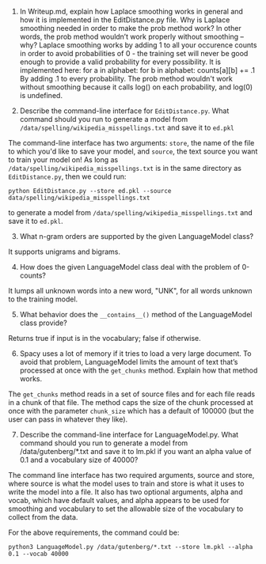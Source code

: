 1. In Writeup.md, explain how Laplace smoothing works in general and how it is implemented in the EditDistance.py file. Why is Laplace smoothing needed in order to make the prob method work? In other words, the prob method wouldn’t work properly without smoothing – why?
Laplace smoothing works by adding 1 to all your occurence counts in order to avoid probabilities of 0 - the training set will never be good enough to provide a valid probability for every possibility. It is implemented here:
for a in alphabet:
    for b in alphabet:
        counts[a][b] += .1
By adding .1 to every probability.
The prob method wouldn't work without smoothing because it calls log() on each probability, and log(0) is undefined.

2. Describe the command-line interface for `EditDistance.py`. What command should you run to generate a model from `/data/spelling/wikipedia_misspellings.txt` and save it to `ed.pkl`

The command-line interface has two arguments: `store`, the name of the file to which you'd like to save your model, and `source`, the text source you want to train your model on! As long as `/data/spelling/wikipedia_misspellings.txt` is in the same directory as `EditDistance.py`, then we could run:

`python EditDistance.py --store ed.pkl --source data/spelling/wikipedia_misspellings.txt`

to generate a model from `/data/spelling/wikipedia_misspellings.txt` and save it to `ed.pkl`. 

3. What n-gram orders are supported by the given LanguageModel class?

It supports unigrams and bigrams. 

4. How does the given LanguageModel class deal with the problem of 0-counts?

It lumps all unknown words into a new word, "UNK", for all words unknown to the training model. 

5. What behavior does the `__contains__()` method of the LanguageModel class provide?

Returns true if input is in the vocabulary; false if otherwise. 

6. Spacy uses a lot of memory if it tries to load a very large document. To avoid that problem, LanguageModel limits the amount of text that’s processed at once with the `get_chunks` method. Explain how that method works.

The `get_chunks` method reads in a set of source files and for each file reads in a chunk of that file. The method caps the size of the chunk processed at once with the parameter `chunk_size` which has a default of 100000 (but the user can pass in whatever they like). 

7. Describe the command-line interface for LanguageModel.py. What command should you run to generate a model from /data/gutenberg/*.txt and save it to lm.pkl if you want an alpha value of 0.1 and a vocabulary size of 40000?

The command line interface has two required arguments, source and store, where source is what the model uses to train and store is what it uses to write the model into a file. It also has two optional arguments, alpha and vocab, which have default values, and alpha appears to be used for smoothing and vocabulary to set the allowable size of the vocabulary to collect from the data.

For the above requirements, the command could be:

`python3 LanguageModel.py /data/gutenberg/*.txt --store lm.pkl --alpha 0.1 --vocab 40000`

